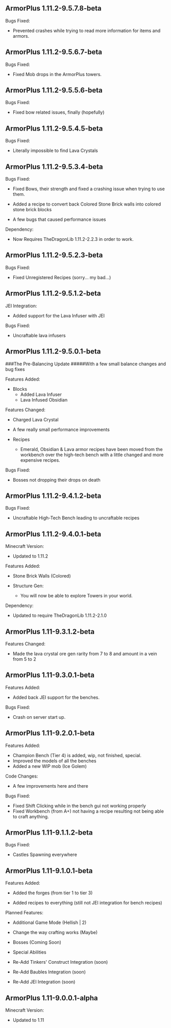 ArmorPlus 1.11.2-9.5.7.8-beta
----------------------------

Bugs Fixed:

* Prevented crashes while trying to read more information for items and armors.

ArmorPlus 1.11.2-9.5.6.7-beta
----------------------------

Bugs Fixed:

* Fixed Mob drops in the ArmorPlus towers.

ArmorPlus 1.11.2-9.5.5.6-beta
----------------------------

Bugs Fixed:

* Fixed bow related issues, finally (hopefully)

ArmorPlus 1.11.2-9.5.4.5-beta
----------------------------

Bugs Fixed:

* Literally impossible to find Lava Crystals

ArmorPlus 1.11.2-9.5.3.4-beta
----------------------------

Bugs Fixed:

* Fixed Bows, their strength and fixed a crashing issue when trying to use them.

* Added a recipe to convert back Colored Stone Brick walls into colored stone brick blocks

* A few bugs that caused performance issues

Dependency:

* Now Requires TheDragonLib 1.11.2-2.2.3 in order to work.

ArmorPlus 1.11.2-9.5.2.3-beta
----------------------------

Bugs Fixed:

* Fixed Unregistered Recipes (sorry... my bad...)

ArmorPlus 1.11.2-9.5.1.2-beta
----------------------------

JEI Integration:

* Added support for the Lava Infuser with JEI

Bugs Fixed:

* Uncraftable lava infusers

ArmorPlus 1.11.2-9.5.0.1-beta
----------------------------

###The Pre-Balancing Update
#####With a few small balance changes and bug fixes

Features Added:

* Blocks
  * Added Lava Infuser
  * Lava Infused Obsidian

Features Changed:

* Charged Lava Crystal
* A few really small performance improvements

* Recipes
    * Emerald, Obsidian & Lava armor recipes have been moved from the workbench over the high-tech bench with a little changed and more expensive recipes. 

Bugs Fixed:

* Bosses not dropping their drops on death

ArmorPlus 1.11.2-9.4.1.2-beta
----------------------------

Bugs Fixed:

* Uncraftable High-Tech Bench leading to uncraftable recipes

ArmorPlus 1.11.2-9.4.0.1-beta
----------------------------

Minecraft Version:

* Updated to 1.11.2

Features Added:

* Stone Brick Walls (Colored)

* Structure Gen:
  * You will now be able to explore Towers in your world.
  
Dependency:

* Updated to require TheDragonLib 1.11.2-2.1.0

ArmorPlus 1.11-9.3.1.2-beta
----------------------------

Features Changed:

* Made the lava crystal ore gen rarity from 7 to 8 and amount in a vein from 5 to 2

ArmorPlus 1.11-9.3.0.1-beta
----------------------------

Features Added:

* Added back JEI support for the benches.

Bugs Fixed:

* Crash on server start up.

ArmorPlus 1.11-9.2.0.1-beta
----------------------------

Features Added:

* Champion Bench (Tier 4) is added, wip, not finished, special.
* Improved the models of all the benches
* Added a new WIP mob (Ice Golem)

Code Changes:
* A few improvements here and there

Bugs Fixed:

* Fixed Shift Clicking while in the bench gui not working properly
* Fixed Workbench (from A+) not having a recipe resulting not being able to craft anything. 

ArmorPlus 1.11-9.1.1.2-beta
----------------------------

Bugs Fixed:

* Castles Spawning everywhere

ArmorPlus 1.11-9.1.0.1-beta
----------------------------

Features Added:

* Added the forges (from tier 1 to tier 3)

* Added recipes to everything (still not JEI integration for bench recipes)

Planned Features:

* Additional Game Mode (Hellish | 2)

* Change the way crafting works (Maybe)

* Bosses (Coming Soon)

* Special Abilities

* Re-Add Tinkers' Construct Integration (soon)

* Re-Add Baubles Integration (soon)

* Re-Add JEI Integration (soon)

ArmorPlus 1.11-9.0.0.1-alpha
----------------------------

Minecraft Version:

* Updated to 1.11
